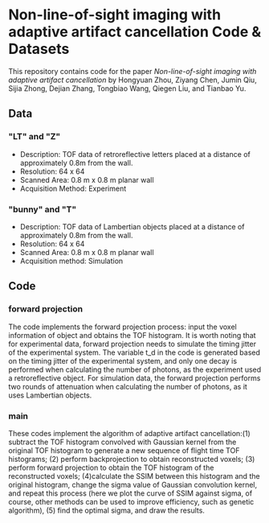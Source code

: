 # Non-line-of-sight imaging with adaptive artifact cancellation Code & Datasets

This repository contains code for the paper _Non-line-of-sight imaging with adaptive artifact cancellation_ by Hongyuan Zhou, Ziyang Chen, Jumin Qiu, Sijia Zhong, Dejian Zhang, Tongbiao Wang, Qiegen Liu, and Tianbao Yu.

## Data

### "LT" and "Z" 

- Description: TOF data of retroreflective letters placed at a distance of approximately 0.8m from the wall.
- Resolution: 64 x 64
- Scanned Area: 0.8 m x 0.8 m planar wall
- Acquisition Method: Experiment 

### "bunny" and "T" 
- Description: TOF data of Lambertian objects placed at a distance of approximately 0.8m from the wall. 
- Resolution: 64 x 64
- Scanned Area: 0.8 m x 0.8 m planar wall
- Acquisition method: Simulation

## Code

### forward projection
The code implements the forward projection process: input the voxel information of object and obtains the TOF histogram. It is worth noting that for experimental data, forward projection needs to simulate the timing jitter of the experimental system. The variable t_d in the code is generated based on the timing jitter of the experimental system, and only one decay is performed when calculating the number of photons, as the experiment used a retroreflective object. For simulation data, the forward projection performs two rounds of attenuation when calculating the number of photons, as it uses Lambertian objects.

### main
These codes implement the algorithm of adaptive artifact cancellation:(1) subtract the TOF histogram convolved with Gaussian kernel from the original TOF histogram to generate a new sequence of flight time TOF histograms; (2) perform backprojection to obtain reconstructed voxels; (3) perform forward projection to obtain the TOF histogram of the reconstructed voxels; (4)calculate the SSIM between this histogram and the original histogram, change the sigma value of Gaussian convolution kernel, and repeat this process (here we plot the curve of SSIM against sigma, of course, other methods can be used to improve efficiency, such as genetic algorithm), (5) find the optimal sigma, and draw the results.